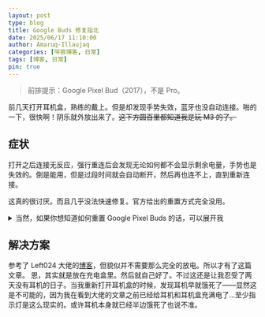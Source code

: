 ```yaml
---
layout: post
type: blog
title: Google Buds 修复指北
date: 2025/06/17 11:10:00
author: Amaruq·Illaujaq
categories: [咩狼博客, 日常]
tags: [博客, 日常]
pin: true
---
```


> 前排提示：Google Pixel Bud（2017），不是 Pro。

前几天打开耳机盒，熟练的戴上。但是却发现手势失效，蓝牙也没自动连接。啪的一下，很快啊！阴乐就外放出来了。~~这下方圆百里都知道我是玩 M3 的了。~~

## 症状

打开之后连接无反应，强行重连后会发现无论如何都不会显示剩余电量，手势也是失效的。倒是能用，但是过段时间就会自动断开，然后再也连不上，直到重新连接。

这真的很讨厌。而且几乎没法快速修复。官方给出的重置方式完全没用。


<details>
  <summary>当然，如果你想知道如何重置 Google Pixel Buds 的话，可以展开我</summary>

  ### 重置充电盒
  1. 将耳机取出。
  2. 按住充电盒上的按钮。应该能够看到你的充电盒的白色电量指示灯常量。
  3. 继续长按约 40 秒。此时你的指示灯应该早就熄灭了，但是请继续按住。
  4. 此时你应该能够看到橘红色灯光快速闪烁 7 次，此时已经完成重置。

  这种重置方案通常用于解决耳机盒内部问题导致无法充电。

  ### 重置耳机
  1. 将耳机放回充电盒。
  2. 保持按住充电盒上的按钮，就像是尝试让它开始匹配那样。
  3. 继续按住约 30 秒，随后会发出一道声音。

  其实我也不知道这是为了什么，因为我确实还没遇到过那么多问题。这还是我第一次遇到问题。

</details>

<p />

## 解决方案

参考了 Left024 大佬的[博客](https://left024.github.io/%E4%BF%AE%E5%A4%8D-pixel-buds-%E6%96%AD%E8%BF%9E%EF%BC%8C%E6%89%8B%E5%8A%BF%E5%A4%B1%E6%95%88%E7%AD%89%E9%97%AE%E9%A2%98/)，但貌似并不需要那么完全的放电。所以才有了这篇文章。
恩，其实就是放在充电盒里。然后就自己好了。不过这还是让我忍受了两天没有耳机的日子。当我重新打开耳机盒的时候，发现耳机早就饿死了——显然这是不可能的，因为我在看到大佬的文章之前已经给耳机和耳机盒充满电了...至少指示灯是这么现实的。或许耳机本身就已经半边饿死了也说不准。

